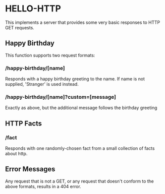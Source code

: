 # HELLO-HTTP

This implements a server that provides some very basic responses to HTTP GET requests.

## Happy Birthday

This function supports two request formats:

### /happy-birthday/[name]

Responds with a happy birthday greeting to the name.  If name is not supplied, 'Stranger' is used instead.

### /happy-birthday/[name]?custom=[message]

Exactly as above, but the additional message follows the birthday greeting

## HTTP Facts

### /fact

Responds with one randomly-chosen fact from a small collection of facts about http.

## Error Messages

Any request that is not a GET, or any request that doesn't conform to the above formats, results in a 404 error.
